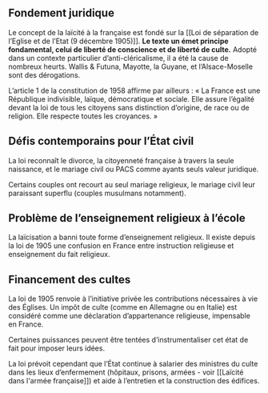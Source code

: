 ## Fondement juridique

Le concept de la laïcité à la française est fondé sur la [[Loi de séparation de l’Eglise et de l’Etat (9 décembre 1905)]]. **Le texte un émet principe fondamental, celui de liberté de conscience et de liberté de culte.** Adopté dans un contexte particulier d’anti-cléricalisme, il a été la cause de nombreux heurts. Wallis & Futuna, Mayotte, la Guyane, et l’Alsace-Moselle sont des dérogations.

L’article 1 de la constitution de 1958 affirme par ailleurs : « La France est une République indivisible, laïque, démocratique et sociale. Elle assure l’égalité devant la loi de tous les citoyens sans distinction d’origine, de race ou de religion. Elle respecte toutes les croyances. »

## Défis contemporains pour l’État civil

La loi reconnaît le divorce, la citoyenneté française à travers la seule naissance, et le mariage civil ou PACS comme ayants seuls valeur juridique.

Certains couples ont recourt au seul mariage religieux, le mariage civil leur paraissant superflu (couples musulmans notamment).

## Problème de l’enseignement religieux à l’école

La laïcisation a banni toute forme d’enseignement religieux. Il existe depuis la loi de 1905 une confusion en France entre instruction religieuse et enseignement du fait religieux.

## Financement des cultes

La loi de 1905 renvoie à l’initiative privée les contributions nécessaires à vie des Églises. Un impôt de culte (comme en Allemagne ou en Italie) est considéré comme une déclaration d’appartenance religieuse, impensable en France. 

Certaines puissances peuvent être tentées d’instrumentaliser cet état de fait pour imposer leurs idées. 

La loi prévoit cependant que l’État continue à salarier des ministres du culte dans les lieux d’enfermement (hôpitaux, prisons, armées - voir [[Laïcité dans l'armée française]]) et aide à l’entretien et la construction des édifices. 